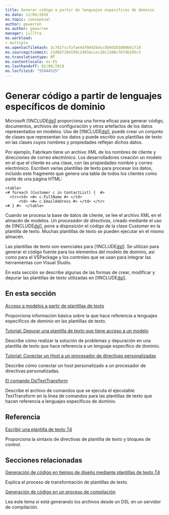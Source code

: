 ```yaml
---
title: Generar código a partir de lenguajes específicos de dominio
ms.date: 11/04/2016
ms.topic: conceptual
author: gewarren
ms.author: gewarren
manager: jillfra
ms.workload:
- multiple
ms.openlocfilehash: 3c761fccfafae4af864264cc5b9d103d09b61710
ms.sourcegitcommit: 21d667104199c2493accec20c2388cf674b195c3
ms.translationtype: MT
ms.contentlocale: es-ES
ms.lasthandoff: 02/08/2019
ms.locfileid: "55944525"
---
```

# <a name="generating-code-from-a-domain-specific-language"></a>Generar código a partir de lenguajes específicos de dominio
Microsoft [!INCLUDE[dsl](../modeling/includes/dsl_md.md)] proporciona una forma eficaz para generar código, documentos, archivos de configuración y otros artefactos de los datos representados en modelos. Uso de [!INCLUDE[dsl](../modeling/includes/dsl_md.md)], puede crear un conjunto de clases que representan los datos y puede escribir sus plantillas de texto en las clases cuyos nombres y propiedades reflejan dichos datos.

 Por ejemplo, Fabrikam tiene un archivo XML de los nombres de cliente y direcciones de correo electrónico. Los desarrolladores creación un modelo en el que el cliente es una clase, con las propiedades nombre y correo electrónico. Escriben varias plantillas de texto para procesar los datos, incluido este fragmento que genera una tabla de todos los clientes como parte de una página HTML:

```
<table>
<# foreach (Customer c in ContactList) {  #>
  <tr><td> <#= c.FullName #> </td>
      <td> <#= c.EmailAddress #> </td> </tr>
<# } #>  </table>
```

 Cuando se procesa la base de datos de cliente, se lee el archivo XML en el almacén de modelos. Un *procesador de directivas*, creado mediante el uso de [!INCLUDE[dsl](../modeling/includes/dsl_md.md)], pone a disposición el código de la clase Customer en la plantilla de texto. Muchas plantillas de texto se pueden ejecutar en el mismo almacén.

 Las plantillas de texto son esenciales para [!INCLUDE[dsl](../modeling/includes/dsl_md.md)]. Se utilizan para generar el código fuente para los elementos del modelo de dominio, así como para el VSPackage y los controles que se usan para integrar las herramientas con Visual Studio.

 En esta sección se describe algunas de las formas de crear, modificar y depurar las plantillas de texto utilizadas en [!INCLUDE[dsl](../modeling/includes/dsl_md.md)].

## <a name="in-this-section"></a>En esta sección
 [Acceso a modelos a partir de plantillas de texto](../modeling/accessing-models-from-text-templates.md)

 Proporciona información básica sobre la que hace referencia a lenguajes específicos de dominio en las plantillas de texto.

 [Tutorial: Depurar una plantilla de texto que tiene acceso a un modelo](../modeling/walkthrough-debugging-a-text-template-that-accesses-a-model.md)

 Describe cómo realizar la solución de problemas y depuración en una plantilla de texto que hace referencia a un lenguaje específico de dominio.

 [Tutorial: Conectar un Host a un procesador de directivas personalizadas](../modeling/walkthrough-connecting-a-host-to-a-generated-directive-processor.md)

 Describe cómo conectar un host personalizado a un procesador de directivas personalizadas.

 [El comando DslTextTransform](../modeling/the-dsltexttransform-command.md)

 Describe el archivo de comandos que se ejecuta el ejecutable TextTransform en la línea de comandos para las plantillas de texto que hacen referencia a lenguajes específicos de dominio.

## <a name="reference"></a>Referencia
 [Escribir una plantilla de texto T4](../modeling/writing-a-t4-text-template.md)

 Proporciona la sintaxis de directivas de plantilla de texto y bloques de control.

## <a name="related-sections"></a>Secciones relacionadas
 [Generación de código en tiempo de diseño mediante plantillas de texto T4](../modeling/design-time-code-generation-by-using-t4-text-templates.md)

 Explica el proceso de transformación de plantillas de texto.

 [Generación de código en un proceso de compilación](../modeling/code-generation-in-a-build-process.md)

 Lea este tema si está generando los archivos desde un DSL en un servidor de compilación.